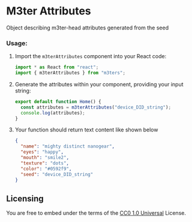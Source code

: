 # M3ter Attributes

Object describing m3ter-head attributes generated from the seed

### Usage:

1. Import the `m3terAttributes` component into your React code:

   ```javascript
   import * as React from "react";
   import { m3terAttributes } from "m3ters";
   ```

2. Generate the attributes within your component, providing your input string:

   ```jsx
   export default function Home() {
     const attributes = m3terAttributes("device_DID_string");
     console.log(attributes);
   }
   ```

3. Your function should return text content like shown below

   ```json
   {
     "name": "mighty distinct nanogear",
     "eyes": "happy",
     "mouth": "smile2",
     "texture": "dots",
     "color": "#0592f9",
     "seed": "device_DID_string"
   }
   ```

## Licensing

You are free to embed under the terms of the [CC0 1.0 Universal](./LICENSE) License.
